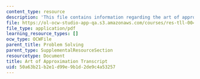 ```yaml
---
content_type: resource
description: 'This file contains information regarding the art of approximation transcript. '
file: https://ol-ocw-studio-app-qa.s3.amazonaws.com/courses/res-tll-004-stem-concept-videos-fall-2013/50a63b21b2e1d99e9b1d2de9c4a53257_MITRES_TLL-004F13_ArtofApp.pdf
file_type: application/pdf
learning_resource_types: []
ocw_type: OCWFile
parent_title: Problem Solving
parent_type: SupplementalResourceSection
resourcetype: Document
title: Art of Approximation Transcript
uid: 50a63b21-b2e1-d99e-9b1d-2de9c4a53257
---
```

